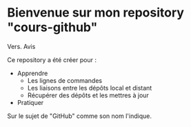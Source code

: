 # Bienvenue sur mon repository "cours-github"

Vers. Avis

Ce repository a été créer pour :

* Apprendre
    * Les lignes de commandes
    * Les liaisons entre les dépôts local et distant
    * Récupérer des dépôts et les mettres à jour
* Pratiquer

Sur le sujet de "GitHub" comme son nom l'indique.
